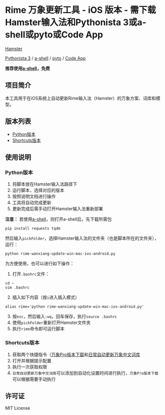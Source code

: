 # Rime 万象更新工具 - iOS 版本 - 需下载Hamster输入法和Pythonista 3或a-shell或pyto或Code App

[Hamster](https://apps.apple.com/us/app/%E4%BB%93%E8%BE%93%E5%85%A5%E6%B3%95/id6446617683)

[Pythonista 3](https://apps.apple.com/us/app/pythonista-3/id1085978097) / [a-shell](https://apps.apple.com/us/app/a-shell/id1473805438) / [pyto](https://apps.apple.com/us/app/pyto-ide/id1436650069) / [Code App](https://apps.apple.com/us/app/code-app/id1512938504)

**推荐使用[a-shell](https://apps.apple.com/us/app/a-shell/id1473805438)，免费**

## 项目简介

本工具用于在iOS系统上自动更新Rime输入法（Hamster）的万象方案、词库和模型。

## 版本列表

- [Python版本](../Python-全平台版本/README.md)
- [Shortcuts版本](./Shortcuts/README.md)

## 使用说明

### Python版本

1. 将脚本放在Hamster输入法路径下
2. 运行脚本，选择对应的版本
3. 按照说明文档进行操作
4. 工具将自动完成更新
5. 更新完成后需手动打开Hamster输入法重新部署

**注意：**
若使用[a-shell](https://apps.apple.com/us/app/a-shell/id1473805438)，则打开a-shell后，先下载所需包

```shell
pip install requests tqdm
```

然后输入`pickFolder`，选择Hamster输入法的文件夹（也是脚本所在的文件夹），运行：

```shell
python rime-wanxiang-update-win-mac-ios-android.py
```

为方便使用，也可以进行如下操作：

1. 打开`.bashrc`文件：

```shell
cd ~
vim .bashrc
```

2. 插入如下内容（按`i`进入插入模式）

```shell
alias rime='python rime-wanxiang-update-win-mac-ios-android.py'
```

3. 按`esc`，然后输入`:wq`，回车保存，执行`source .bashrc`
4. 使用`pickFolder`重新打开Hamster文件夹
5. 执行`rime`命令即可运行脚本

### Shortcuts版本

1. 获取两个快捷指令（[万象Pro版本下载](https://www.icloud.com/shortcuts/bef52137feac488fa4d5df18ebad99b6)和[日常自动更新万象中文词库](https://www.icloud.com/shortcuts/848c22b3de9a4affa7756ba2f2e2a5ab)
2. 打开并根据提示配置
3. 执行一次获取权限
4. `日常自动更新万象中文词库`可以添加到自动化设置时间进行执行，`万象Pro版本下载`可以根据需要手动执行

## 许可证

MIT License
